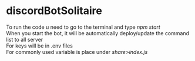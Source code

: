 # discordBotSolitaire 
To run the code u need to go to the terminal and type *npm start* <br>
When you start the bot, it will be automatically deploy/update the command list to all server <br>
For keys will be in .env files <br>
For commonly used variable is place under *share>index.js*
